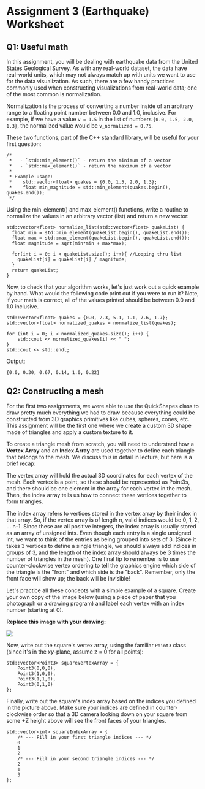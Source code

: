 # Assignment 3 (Earthquake) Worksheet

## Q1: Useful math

In this assignment, you will be dealing with earthquake data from the United
States Geological Survey. As with any real-world dataset, the data have
real-world units, which may not always match up with units we want to use for
the data visualization. As such, there are a few handy practices commonly used
when constructing visualizations from real-world data; one of the most common
is normalization.

Normalization is the process of converting a number inside of an
arbitrary range to a floating point number between 0.0
and 1.0, inclusive. For example, if we have a value `v = 1.5` in the list of
numbers `{0.0, 1.5, 2.0, 1.3}`, the normalized value would be `v_normalized =
0.75`.

These two functions, part of the C++ standard library, will be useful for your
first question:

```
/*
 *   - `std::min_element()` - return the minimum of a vector
 *   - `std::max_element()` - return the maximum of a vector
 *
 * Example usage:
 *    std::vector<float> quakes = {0.0, 1.5, 2.0, 1.3};
 *    float min_magnitude = std::min_element(quakes.begin(), quakes.end());
 */
```

Using the min_element() and max_element() functions, write a routine to normalize
the values in an arbitrary vector (list) and return a new vector:

```
std::vector<float> normalize_list(std::vector<float> quakeList) {
  float min = std::min_element(quakeList.begin(), quakeList.end());
  float max = std::max_element(quakeList.begin(), quakeList.end());
  float magnitude = sqrt(min*min + max*max);

  for(int i = 0; i < quakeList.size(); i++){ //Looping thru list
    quakeList[i] = quakeList[i] / magnitude;
  }
  return quakeList;
}
```

Now, to check that your algorithm works, let's just work out a quick example
by hand.  What would the following code print out if you were to run it?
Note, if your math is correct, all of the values printed should be between 0.0
and 1.0 inclusive.

```
std::vector<float> quakes = {0.0, 2.3, 5.1, 1.1, 7.6, 1.7};
std::vector<float> normalized_quakes = normalize_list(quakes);

for (int i = 0; i < normalized_quakes.size(); i++) {
    std::cout << normalized_quakes[i] << " ";
}
std::cout << std::endl;
```
Output:
```
{0.0, 0.30, 0.67, 0.14, 1.0, 0.22}
```

## Q2: Constructing a mesh

For the first two assignments, we were able to use the QuickShapes class to draw pretty much everything we had to draw because everything could be constructed from 3D graphics primitives like cubes, spheres, cones, etc.  This assignment will be the first one where we create a custom 3D shape made of triangles and apply a custom texture to it.

To create a triangle mesh from scratch, you will need to understand how a **Vertex Array** and an **Index Array** are used together to define each triangle that belongs to the mesh.  We discuss this in detail in lecture, but here is a brief recap:  

The vertex array will hold the actual 3D coordinates for each vertex of the mesh.  Each vertex is a point, so these should be represented as Point3s, and there should be one element in the array for each vertex in the mesh.  Then, the index array tells us how to connect these vertices together to form triangles.  

The index array refers to vertices stored in the vertex array by their index in that array.  So, if the vertex array is of length n, valid indices would be 0, 1, 2, ... n-1.  Since these are all positive integers, the index array is usually stored as an array of unsigned ints.  Even though each entry is a single unsigned int, we want to think of the entries as being grouped into sets of 3.  (Since it takes 3 vertices to define a single triangle, we should always add indices in groups of 3, and the length of the index array should always be 3 times the number of triangles in the mesh).  One final tip to remember is to use counter-clockwise vertex ordering to tell the graphics engine which side of the triangle is the "front" and which side is the "back".  Remember, only the front face will show up; the back will be invisible!  

Let's practice all these concepts with a simple example of a square.  Create your own copy of the image below (using a piece of paper that you photograph or a drawing program) and label each vertex with an index number
(starting at 0).

**Replace this image with your drawing:**

![](./img/square.png)

Now, write out the square's vertex array, using the familiar `Point3` class
(since it's in the *xy*-plane, assume z = 0 for all points):

```
std::vector<Point3> squareVertexArray = {
    Point3(0,0,0),
    Point3(1,0,0),
    Point3(1,1,0),
    Point3(0,1,0)
};
```

Finally, write out the square's index array based on the indices you defined in the picture above. Make sure your indices are defined in counter-clockwise order so that a 3D camera looking down on your square from some +Z height above will see the front faces of your triangles.

```
std::vector<int> squareIndexArray = {
    /* --- Fill in your first triangle indices --- */
    0
    1
    2
    /* --- Fill in your second triangle indices --- */
    2
    1
    3
};
```
